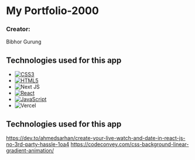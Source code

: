 # My Portfolio-2000
### Creator:
Bibhor Gurung

## Technologies used for this app
- [![CSS3](https://img.shields.io/badge/css3-%231572B6.svg?style=for-the-badge&logo=css3&logoColor=white)]()
- [![HTML5](https://img.shields.io/badge/html5-%23E34F26.svg?style=for-the-badge&logo=html5&logoColor=white)](https://html.com/)
- ![Next JS](https://img.shields.io/badge/Next-black?style=for-the-badge&logo=next.js&logoColor=white)
- [![React](https://img.shields.io/badge/React-20232A?style=for-the-badge&logo=react&logoColor=61DAFB)](https://reactjs.org/)
- [![JavaScript](https://img.shields.io/badge/javascript-%23323330.svg?style=for-the-badge&logo=javascript&logoColor=%23F7DF1E)]()
- ![Vercel](http://therealsujitk-vercel-badge.vercel.app/?app=therealsujitk-vercel-badge)

## Technologies used for this app
https://dev.to/ahmedsarhan/create-your-live-watch-and-date-in-react-js-no-3rd-party-hassle-1oa4
https://codeconvey.com/css-background-linear-gradient-animation/


